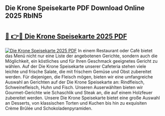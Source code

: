 ## Die Krone Speisekarte PDF Download Online 2025 RbIN5

# <h2><a href="http://gc8g1tv.nevu.top/?p=Die+Krone+Speisekarte">🔗 👉🔴 Die Krone Speisekarte 2025 PDF</a></h2>

[![Die Krone Speisekarte 2025 PDF](https://i.imgur.com/dBaPXMq.png)](http://gc8g1tv.nevu.top/?p=Die+Krone+Speisekarte)
In einem Restaurant oder Café bietet das Menü nicht nur eine Liste der angebotenen Gerichte, sondern auch die Möglichkeit, ein köstliches und für Ihren Geschmack geeignetes Gericht zu wählen. Auf der Die Krone Speisekarte unserer Cafeteria stehen viele leichte und frische Salate, die mit frischem Gemüse und Obst zubereitet werden. Für diejenigen, die Fleisch mögen, bieten wir eine umfangreiche Auswahl an Gerichten auf der Die Krone Speisekarte an: Rindfleisch, Schweinefleisch, Huhn und Fisch. Unseren Auserwählten bieten wir Gourmet-Gerichte wie Schaschlik und Steak an, die auf einem Holzfeuer zubereitet werden. Unsere Die Krone Speisekarte bietet eine große Auswahl an Desserts, von klassischen Torten und Kuchen bis hin zu exquisiten Crème Brûlée und Schokoladenpyramiden.
